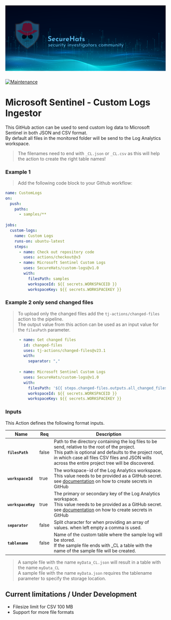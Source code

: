 ![logo](https://raw.githubusercontent.com/SecureHats/SecureHacks/main/media/sh-banners.png)
=========
[![Maintenance](https://img.shields.io/maintenance/yes/2022.svg?style=flat-square)]()
# Microsoft Sentinel - Custom Logs Ingestor

This GitHub action can be used to send custom log data to Microsoft Sentinel in both JSON and CSV format.<br />
By default all files in the monitored folder will be send to the Log Analytics workspace.

> The filenames need to end with `_CL.json` or `_CL.csv` as this will help the action to create the right table names!

### Example 1

> Add the following code block to your Github workflow:

```yaml
name: CustomLogs
on:
  push:
    paths:
      - samples/**

jobs:
  custom-logs:
    name: Custom Logs
    runs-on: ubuntu-latest
    steps:
      - name: Check out repository code
        uses: actions/checkout@v3
      - name: Microsoft Sentinel Custom Logs
        uses: SecureHats/custom-logs@v1.0
        with:
          filesPath: samples
          workspaceId: ${{ secrets.WORKSPACEID }}
          workspaceKey: ${{ secrets.WORKSPACEKEY }}
```

### Example 2 only send changed files

> To upload only the changed files add the `tj-actions/changed-files` action to the pipeline.<br />
> The output value from this action can be used as an input value for the `filesPath` parameter.

```yaml
      - name: Get changed files
        id: changed-files
        uses: tj-actions/changed-files@v23.1
        with:
          separator: ","
      
      - name: Microsoft Sentinel Custom Logs
        uses: SecureHats/custom-logs@v1.0
        with:
          filesPath: '${{ steps.changed-files.outputs.all_changed_files }}'
          workspaceId: ${{ secrets.WORKSPACEID }}
          workspaceKey: ${{ secrets.WORKSPACEKEY }}
```

### Inputs

This Action defines the following format inputs.

| Name | Req | Description
|-|-|-|
| **`filesPath`**  | false | Path to the directory containing the log files to be send, relative to the root of the project.<br /> This path is optional and defaults to the project root, in which case all files CSV files and JSON wills across the entire project tree will be discovered.
| **`workspaceId`** | true | The workspace-id of the Log Analytics workspace.<br /> This value needs to be provided as a GitHub secret. see [documentation](https://github.com/Azure/actions-workflow-samples/blob/master/assets/create-secrets-for-GitHub-workflows.md) on how to create secrets in GitHub
| **`workspaceKey`** | true | The primary or secondary key of the Log Analytics workspace.<br /> This value needs to be provided as a GitHub secret. see [documentation](https://github.com/Azure/actions-workflow-samples/blob/master/assets/create-secrets-for-GitHub-workflows.md) on how to create secrets in GitHub
| **`separator`** | false | Split character for when providing an array of values. when left empty a comma is used.
| **`tablename`** | false | Name of the custom table where the sample log will be stored.<br />If the sample file ends with \_CL a table with the name of the sample file will be created.

> A sample file with the name `myData_CL.json` will result in a table with the name `myData_CL` <br />
> A sample file with the name `myData.json` requires the tablename parameter to specify the storage location.
 

## Current limitations / Under Development

- Filesize limit for CSV 100 MB
- Support for more file formats
